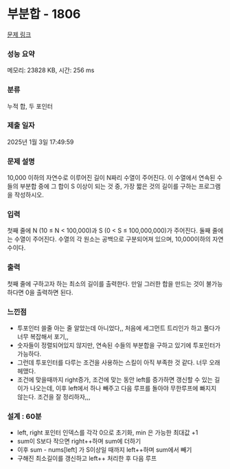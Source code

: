 # 부분합 - 1806 

[문제 링크](https://www.acmicpc.net/problem/1806) 

### 성능 요약

메모리: 23828 KB, 시간: 256 ms

### 분류

누적 합, 두 포인터

### 제출 일자

2025년 1월 3일 17:49:59

### 문제 설명

<p>10,000 이하의 자연수로 이루어진 길이 N짜리 수열이 주어진다. 이 수열에서 연속된 수들의 부분합 중에 그 합이 S 이상이 되는 것 중, 가장 짧은 것의 길이를 구하는 프로그램을 작성하시오.</p>

### 입력 

 <p>첫째 줄에 N (10 ≤ N < 100,000)과 S (0 < S ≤ 100,000,000)가 주어진다. 둘째 줄에는 수열이 주어진다. 수열의 각 원소는 공백으로 구분되어져 있으며, 10,000이하의 자연수이다.</p>

### 출력 

 <p>첫째 줄에 구하고자 하는 최소의 길이를 출력한다. 만일 그러한 합을 만드는 것이 불가능하다면 0을 출력하면 된다.</p>

### 느낀점

- 투포인터 쓸줄 아는 줄 알았는데 아니었다,, 처음에 세그먼트 트리인가 하고 풀다가 너무 복잡해서 포기,,
- 숫자들이 정렬되어있지 않지만, 연속된 수들의 부분합을 구하고 있기에 투포인터가 가능하다.
- 그런데 투포인터를 다루는 조건을 사용하는 스킬이 아직 부족한 것 같다. 너무 오래 헤맸다.
- 조건에 맞을때까지 right증가, 조건에 맞는 동안 left를 증가하면 갱신할 수 있는 길이가 나오는데, 이후 left에서 하나 빼주고 다음 루프를 돌아야 무한루프에 빠지지 않는다. 조건을 잘 정리하자,,,

### 설계 : 60분

- left, right 포인터 인덱스를 각각 0으로 초기화, min 은 가능한 최대값 +1
- sum이 S보다 작으면 right++하며 sum에 더하기
- 이후 sum - nums[left] 가 S이상일 때까지 left++하며 sum에서 빼기
- 구해진 최소길이를 갱신하고 left++ 처리한 후 다음 루프